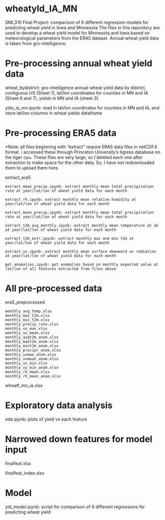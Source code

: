 # wheatyld_IA_MN
SML310 Final Project: comparison of 6 different regression models for predicting wheat yield in Iowa and Minnesota
The files in this repository are used to develop a wheat yield model for Minnesota and Iowa based on meteorological parameters from the ERA5 dataset. Annual wheat yield data is taken from gro-intelligence. 


# Pre-processing annual wheat yield data

wheat_bydistrict: gro-intelligence annual wheat yield data by district, contiguous US (Sheet 1), lat/lon coordinates for counties in MN and IA (Sheet 6 and 7), yields in MN and IA (sheet 3). 

ylds_ia_mn.ipynb: read in lat/lon coordinates for counties in MN and IA, and store lat/lon columns in wheat yields dataframe



# Pre-processing ERA5 data

*Note: all files beginning with “extract” require ERA5 data files in netCDF4 format. I accessed these through Princeton University’s tigress database on the tiger cpu. These files are very large, so I deleted each one after extraction to make space for the other data. So, I have not redownloaded them to upload them here. 

extract_era5

    extract_mean_precip.ipynb: extract monthly mean total precipitation rate at year/lat/lon of wheat yield data for each month

    extract_rh.ipynb: extract monthly mean relative humidity at year/lat/lon of wheat yield data for each month

    extract_mean_precip.ipynb: extract monthly mean total precipitation rate at year/lat/lon of wheat yield data for each month

    extract_t2m_avg_monthly.ipynb: extract monthly mean temperature at 2m at year/lat/lon of wheat yield data for each month

    extract_t2m_extr.ipynb: extract monthly max and min t2m at year/lat/lon of wheat yield data for each month

    extract_uv.ipynb: extract monthly mean surface downward uv radiation at year/lat/lon of wheat yield data for each month

    get_anomalies.ipynb: get anomalies based on monthly expected value at lat/lon of all features extracted from files above



# All pre-processed data

era5_preprocessed

    monthly_avg_temp.xlsx
    monthly_max_t2m.xlsx
    monthly_min_t2m.xlsx
    monthly_precip_rate.xlsx
    monthly_uv_max.xlsx
    monthly_uv_mean.xlsx
    monthly_avgt2m_anom.xlsx
    monthly_maxt2m_anom.xlsx
    monthly_mint2m_anom.xlsx
    monthly_precipr_anom.xlsx
    monthly_uvmax_anom.xlsx
    monthly_uvmean_anom.xlsx
    monthly_uv_min.xlsx
    monthly_uv_min_anom.xlsx
    monthly_rh_mean.xlsx
    monthly_rh_mean_anom.xlsx

wheatf_mn_ia.xlsx



# Exploratory data analysis

eda.ipynb: plots of yield vs each feature



# Narrowed down features for model input

finalfeat.xlsx

finalfeat_index.xlsx



# Model

yld_model.ipynb: script for comparison of 6 different regressions for predicting wheat yield


